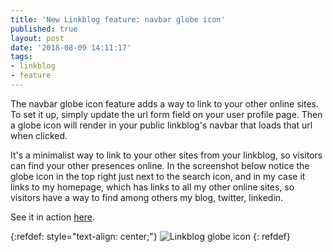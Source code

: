 ```yaml
---
title: 'New Linkblog feature: navbar globe icon'
published: true
layout: post
date: '2018-08-09 14:11:17'
tags:
- linkblog
- feature
---
```


The navbar globe icon feature adds a way to link to your other online sites.  To set it up, simply update the url form field on your user profile page. Then a globe icon will render in your public linkblog's navbar that loads that url when clicked. 

It's a minimalist way to link to your other sites from your linkblog, so visitors can find your other presences online. In the screenshot below notice the globe icon in the top right just next to the search icon, and in my case it links to my homepage, which has links to all my other online sites, so visitors have a way to find among others my blog, twitter, linkedin. 

See it in action [here](https://linkblog.io/users/mark).

{:refdef: style="text-align: center;"}
![Linkblog globe icon]({{site.baseurl}}/assets/images/linkblog-navbar-globe-icon.png)
{: refdef}
